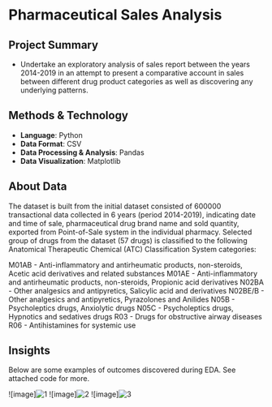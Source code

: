 # Pharmaceutical Sales Analysis

## Project Summary
* Undertake an exploratory analysis of sales report between the years 2014-2019 in an attempt to present a comparative account in sales between different drug product categories as well as discovering any underlying patterns.

## Methods & Technology
* **Language**: Python
* **Data Format**: CSV
* **Data Processing & Analysis**: Pandas
* **Data Visualization**: Matplotlib

## About Data
The dataset is built from the initial dataset consisted of 600000 transactional data collected in 6 years (period 2014-2019), indicating date and time of sale, pharmaceutical drug brand name and sold quantity, exported from Point-of-Sale system in the individual pharmacy. Selected group of drugs from the dataset (57 drugs) is classified to the following Anatomical Therapeutic Chemical (ATC) Classification System categories:

M01AB - Anti-inflammatory and antirheumatic products, non-steroids, Acetic acid derivatives and related substances
M01AE - Anti-inflammatory and antirheumatic products, non-steroids, Propionic acid derivatives
N02BA - Other analgesics and antipyretics, Salicylic acid and derivatives
N02BE/B - Other analgesics and antipyretics, Pyrazolones and Anilides
N05B - Psycholeptics drugs, Anxiolytic drugs
N05C - Psycholeptics drugs, Hypnotics and sedatives drugs
R03 - Drugs for obstructive airway diseases
R06 - Antihistamines for systemic use

## Insights

Below are some examples of outcomes discovered during EDA. See attached code for more.

![image]![1](https://github.com/ppvp/pharmaceutical_sales/assets/41266016/8a35d3bc-313d-4b07-8782-f5aaec8cf040)
![image]![2](https://github.com/ppvp/pharmaceutical_sales/assets/41266016/1fe49782-98b9-4d0d-b5e6-cbd73b73b09b)
![image]![3](https://github.com/ppvp/pharmaceutical_sales/assets/41266016/96ad1100-d3f1-464f-bd44-ceabbef2763f)

